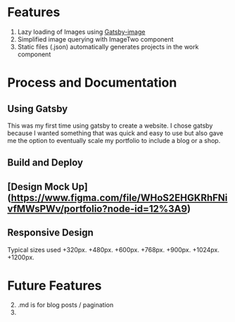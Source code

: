 
# Features
1. Lazy loading of Images using [Gatsby-image](https://www.gatsbyjs.org/docs/using-gatsby-image/)
2. Simplified image querying with ImageTwo component
3. Static files (.json) automatically generates projects in the work component


# Process and Documentation
## Using Gatsby
This was my first time using gatsby to create a website. I chose gatsby because I wanted something that was quick and easy to use but also gave me the option to eventually scale my portfolio to include a blog or a shop. 

## Build and Deploy

## [Design Mock Up] (https://www.figma.com/file/WHoS2EHGKRhFNivfMWsPWv/portfolio?node-id=12%3A9)

## Responsive Design 
Typical sizes used
+320px.
+480px.
+600px.
+768px.
+900px.
+1024px.
+1200px.

# Future Features
2. .md is for blog posts / pagination 
3. 